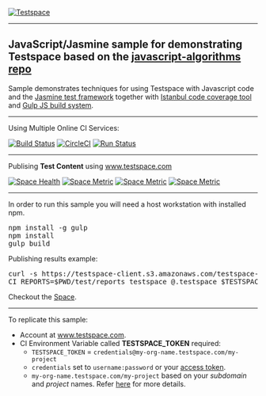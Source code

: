 [![Testspace](http://www.testspace.com/public/img/testspace_logo.png)](http://www.testspace.com)
***

## JavaScript/Jasmine sample for demonstrating Testspace based on the [javascript-algorithms repo](https://github.com/mgechev/javascript-algorithms)

Sample demonstrates techniques for using Testspace with Javascript code and the [Jasmine test framework](http://jasmine.github.io/) together with [Istanbul code coverage tool](https://gotwarlost.github.io/istanbul/) and [Gulp JS build system](http://gulpjs.com/).

*** 
Using Multiple Online CI Services:

[![Build Status](https://travis-ci.org/testspace-samples/javascript.jasmine.svg?branch=master)](https://travis-ci.org/testspace-samples/javascript.jasmine)
[![CircleCI](https://circleci.com/gh/testspace-samples/javascript.jasmine.svg?style=svg)](https://circleci.com/gh/testspace-samples/javascript.jasmine)
[![Run Status](https://api.shippable.com/projects/5707eeda2a8192902e1bd7b4/badge?branch=master)](https://app.shippable.com/projects/5707eeda2a8192902e1bd7b4)

***
Publising **Test Content** using www.testspace.com

[![Space Health](https://samples.testspace.com/projects/114/spaces/431/badge)](https://samples.testspace.com/projects/114/spaces/431 "Test Cases")
[![Space Metric](https://samples.testspace.com/projects/114/spaces/431/metrics/238/badge)](https://samples.testspace.com/spaces/431/schema/Code%20Coverage "Code Coverage (branches)")
[![Space Metric](https://samples.testspace.com/projects/114/spaces/431/metrics/239/badge)](https://samples.testspace.com/spaces/431/schema/Code%20Coverage "Code Coverage (methods)")
[![Space Metric](https://samples.testspace.com/projects/114/spaces/431/metrics/241/badge)](https://samples.testspace.com/spaces/431/schema/Static%20Analysis "Static Analysis (issues)")

***

In order to run this sample you will need a host workstation with installed npm.

<pre>
npm install -g gulp
npm install
gulp build
</pre>

Publishing results example: 

<pre>
curl -s https://testspace-client.s3.amazonaws.com/testspace-linux.tgz | sudo tar -zxvf- -C /usr/local/bin
CI_REPORTS=$PWD/test/reports testspace @.testspace $TESTSPACE_TOKEN/$BRANCH_NAME
</pre> 

Checkout the [Space](http://samples.testspace.com/projects/javascript.jasmine). 

***

To replicate this sample: 
  - Account at www.testspace.com.
  - CI Environment Variable called **TESTSPACE_TOKEN** required:
    -  `TESTSPACE_TOKEN` = `credentials@my-org-name.testspace.com/my-project`
    - `credentials` set to `username:password` or your [access token](http://help.testspace.com/using-your-organization:user-settings).
    - `my-org-name.testspace.com/my-project` based on your *subdomain* and *project* names. Refer [here](http://help.testspace.com/reference:runner-reference#login-credentials) for more details. 